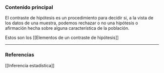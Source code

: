 ### Contenido principal

El contraste de hipótesis es un procedimiento para decidir si, a la vista de los datos de una muestra, podemos rechazar o no una hipótesis o afirmación hecha sobre alguna característica de la población.

Estos son los [[Elementos de un contraste de hipótesis]]

--- 
### Referencias

[[Inferencia estadística]]